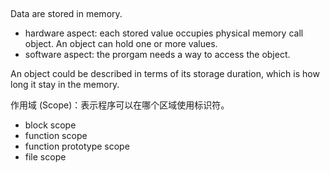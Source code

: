 ##

Data are stored in memory.
* hardware aspect: each stored value occupies physical memory call object. An object can hold one or more values.
* software aspect: the prorgam needs a way to access the object. 

An object could be described in terms of its storage duration, which is how long it stay in the memory.

作用域 (Scope)：表示程序可以在哪个区域使用标识符。
* block scope
* function scope
* function prototype scope
* file scope
